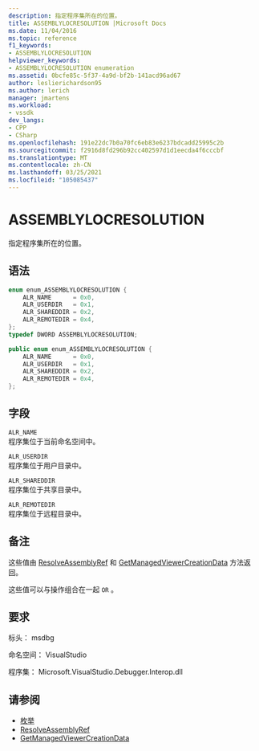 ```yaml
---
description: 指定程序集所在的位置。
title: ASSEMBLYLOCRESOLUTION |Microsoft Docs
ms.date: 11/04/2016
ms.topic: reference
f1_keywords:
- ASSEMBLYLOCRESOLUTION
helpviewer_keywords:
- ASSEMBLYLOCRESOLUTION enumeration
ms.assetid: 0bcfe85c-5f37-4a9d-bf2b-141acd96ad67
author: leslierichardson95
ms.author: lerich
manager: jmartens
ms.workload:
- vssdk
dev_langs:
- CPP
- CSharp
ms.openlocfilehash: 191e22dc7b0a70fc6eb83e6237bdcadd25995c2b
ms.sourcegitcommit: f2916d8fd296b92cc402597d1d1eecda4f6cccbf
ms.translationtype: MT
ms.contentlocale: zh-CN
ms.lasthandoff: 03/25/2021
ms.locfileid: "105085437"
---
```

# <a name="assemblylocresolution"></a>ASSEMBLYLOCRESOLUTION
指定程序集所在的位置。

## <a name="syntax"></a>语法

```cpp
enum enum_ASSEMBLYLOCRESOLUTION {
    ALR_NAME      = 0x0,
    ALR_USERDIR   = 0x1,
    ALR_SHAREDDIR = 0x2,
    ALR_REMOTEDIR = 0x4,
};
typedef DWORD ASSEMBLYLOCRESOLUTION;
```

```csharp
public enum enum_ASSEMBLYLOCRESOLUTION {
    ALR_NAME      = 0x0,
    ALR_USERDIR   = 0x1,
    ALR_SHAREDDIR = 0x2,
    ALR_REMOTEDIR = 0x4,
};
```

## <a name="fields"></a>字段
`ALR_NAME`\
程序集位于当前命名空间中。

`ALR_USERDIR`\
程序集位于用户目录中。

`ALR_SHAREDDIR`\
程序集位于共享目录中。

`ALR_REMOTEDIR`\
程序集位于远程目录中。

## <a name="remarks"></a>备注
这些值由 [ResolveAssemblyRef](../../../extensibility/debugger/reference/ipropertyproxyeeside-resolveassemblyref.md) 和 [GetManagedViewerCreationData](../../../extensibility/debugger/reference/ipropertyproxyeeside-getmanagedviewercreationdata.md) 方法返回。

这些值可以与操作组合在一起 `OR` 。

## <a name="requirements"></a>要求
标头： msdbg

命名空间： VisualStudio

程序集： Microsoft.VisualStudio.Debugger.Interop.dll

## <a name="see-also"></a>请参阅
- [枚举](../../../extensibility/debugger/reference/enumerations-visual-studio-debugging.md)
- [ResolveAssemblyRef](../../../extensibility/debugger/reference/ipropertyproxyeeside-resolveassemblyref.md)
- [GetManagedViewerCreationData](../../../extensibility/debugger/reference/ipropertyproxyeeside-getmanagedviewercreationdata.md)
